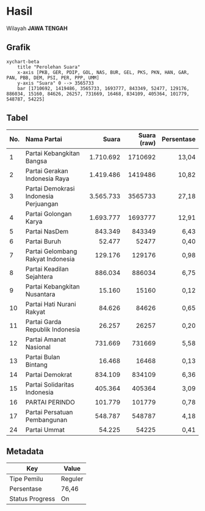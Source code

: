 # Hasil

Wilayah **JAWA TENGAH**

## Grafik

```mermaid
xychart-beta
    title "Perolehan Suara"
    x-axis [PKB, GER, PDIP, GOL, NAS, BUR, GEL, PKS, PKN, HAN, GAR, PAN, PBB, DEM, PSI, PER, PPP, UMM]
    y-axis "Suara" 0 --> 3565733
    bar [1710692, 1419486, 3565733, 1693777, 843349, 52477, 129176, 886034, 15160, 84626, 26257, 731669, 16468, 834109, 405364, 101779, 548787, 54225]
```

## Tabel

| No. | Nama Partai                           | Suara     | Suara (raw) | Persentase |
|:--- |:------------------------------------- | ---------:| -----------:| ----------:|
| 1   | Partai Kebangkitan Bangsa             | 1.710.692 | 1710692     | 13,04      |
| 2   | Partai Gerakan Indonesia Raya         | 1.419.486 | 1419486     | 10,82      |
| 3   | Partai Demokrasi Indonesia Perjuangan | 3.565.733 | 3565733     | 27,18      |
| 4   | Partai Golongan Karya                 | 1.693.777 | 1693777     | 12,91      |
| 5   | Partai NasDem                         | 843.349   | 843349      | 6,43       |
| 6   | Partai Buruh                          | 52.477    | 52477       | 0,40       |
| 7   | Partai Gelombang Rakyat Indonesia     | 129.176   | 129176      | 0,98       |
| 8   | Partai Keadilan Sejahtera             | 886.034   | 886034      | 6,75       |
| 9   | Partai Kebangkitan Nusantara          | 15.160    | 15160       | 0,12       |
| 10  | Partai Hati Nurani Rakyat             | 84.626    | 84626       | 0,65       |
| 11  | Partai Garda Republik Indonesia       | 26.257    | 26257       | 0,20       |
| 12  | Partai Amanat Nasional                | 731.669   | 731669      | 5,58       |
| 13  | Partai Bulan Bintang                  | 16.468    | 16468       | 0,13       |
| 14  | Partai Demokrat                       | 834.109   | 834109      | 6,36       |
| 15  | Partai Solidaritas Indonesia          | 405.364   | 405364      | 3,09       |
| 16  | PARTAI PERINDO                        | 101.779   | 101779      | 0,78       |
| 17  | Partai Persatuan Pembangunan          | 548.787   | 548787      | 4,18       |
| 24  | Partai Ummat                          | 54.225    | 54225       | 0,41       |


## Metadata

| Key             | Value   |
| --------------- | ------- |
| Tipe Pemilu     | Reguler |
| Persentase      | 76,46   |
| Status Progress | On      |




